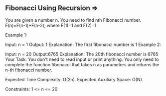 Fibonacci Using Recursion  =>
--------------------------


You are given a number n. You need to find nth Fibonacci number.
F(n)=F(n-1)+F(n-2); where F(1)=1 and F(2)=1

Example 1:

Input:
n = 1
Output: 1
Explanation: The first fibonacci
 number is 1
Example 2:

Input:
n = 20
Output:6765
Explanation: The 20th fibonacci 
number is 6765
Your Task:
You don't need to read input or print anything. You only need to complete the function fibonacci that takes n as parameters and returns the n-th fibonacci number.

Expected Time Complexity: O(2n).
Expected Auxiliary Space: O(N).

Constraints:
1 <= n <= 20
